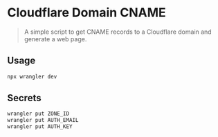 # Cloudflare Domain CNAME

> A simple script to get CNAME records to a Cloudflare domain and generate a web page.

## Usage

```sh
npx wrangler dev
```

## Secrets

```sh
wrangler put ZONE_ID
wrangler put AUTH_EMAIL
wrangler put AUTH_KEY
```
